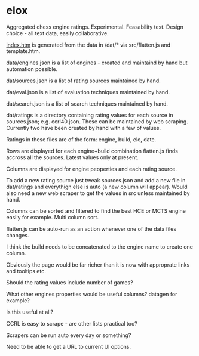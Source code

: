 # elox
Aggregated chess engine ratings. Experimental. Feasability test. Design choice - all text data, easily collaborative.

[index.htm](https://op12no2.github.io/elox) is generated from the data in /dat/* via src/flatten.js and template.htm.

data/engines.json is a list of engines - created and maintaind by hand but automation possible.

dat/sources.json is a list of rating sources maintained by hand.

dat/eval.json is a list of evaluation techniques maintained by hand.

dat/search.json is a list of search techniques maintained by hand.

dat/ratings is a directory containing rating values for each source in sources.json; e.g. ccrl40.json. These can be maintained by web scraping. Currently two have been created by hand with a few of values.

Ratings in these files are of the form: engine, build, elo, date.

Rows are displayed for each engine+build combination flatten.js finds accross all the sources. Latest values only at present.

Columns are displayed for engine peoperties and each rating source.

To add a new rating source just tweak sources.json and add a new file in dat/ratings and everythign else is auto (a new column will appear). Would also need a new web scraper to get the values in src unless maintained by hand.

Columns can be sorted and filtered to find the best HCE or MCTS engine easily for example. Multi column sort.

flatten.js can be auto-run as an action whenever one of the data files changes.

I think the build needs to be concatenated to the engine name to create one column.


Obviously the page would be far richer than it is now with approprate links and tooltips etc.

Should the rating values include number of games?

What other engines properties would be useful columns? datagen for example?

Is this useful at all?

CCRL is easy to scrape - are other lists practical too?

Scrapers can be run auto every day or something?

Need to be able to get a URL to current UI options.



